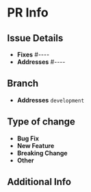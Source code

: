 # PR Info

## Issue Details

<!-- Please choose the relevant option -->

 - **Fixes** #---- <!-- to automatically close the linked issue -->
 - **Addresses** #---- <!-- to link the issue but not close - work pending etc. -->

## Branch
 - **Addresses** `development` <!-- Please change this if your PR is targetting other branches -->

## Type of change

<!-- Please delete options that are not relevant -->

- **Bug Fix** <!--  non-breaking change which fixes an issue -->
- **New Feature** <!-- non-breaking change which adds functionality -->
- **Breaking Change** <!-- fix or feature that would cause existing functionality to not work as expected -->
- **Other** <!-- please specify -->

## Additional Info

<!-- Any additional info we should know about the PR! -->
